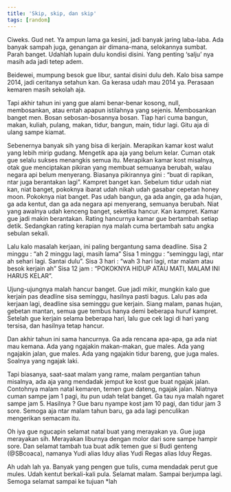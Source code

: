 ```yaml
---
title: 'Skip, skip, dan skip'
tags: [random]
---
```

Ciweks. Gud net. Ya ampun lama ga kesini, jadi banyak jaring laba-laba. Ada banyak sampah juga, genangan air dimana-mana, selokannya sumbat. Parah banget. Udahlah lupain dulu kondisi disini. Yang penting ‘salju’ nya masih ada jadi tetep adem.

Beidewei, mumpung besok gue libur, santai disini dulu deh. Kalo bisa sampe 2014, jadi ceritanya setahun kan. Ga kerasa udah mau 2014 ya. Perasaan kemaren masih sekolah aja.

<!--more-->

Tapi akhir tahun ini yang gue alami benar-benar kosong, null, membosankan, atau entah apapun istilahnya yang sejenis. Membosankan banget men. Bosan sebosan-bosannya bosan. Tiap hari cuma bangun, makan, kuliah, pulang, makan, tidur, bangun, main, tidur lagi. Gitu aja di ulang sampe kiamat.

Sebenernya banyak sih yang bisa di kerjain. Merapikan kamar kost walut yang lebih mirip gudang. Mengetik apa aja yang belum kelar. Cuman otak gue selalu sukses menangkis semua itu. Merapikan kamar kost misalnya, otak gue menciptakan pikiran yang membuat semuanya berubah, walau negara api belum menyerang. Biasanya pikirannya gini : “buat di rapikan, ntar juga berantakan lagi”. Kampret banget kan. Sebelum tidur udah niat kan, niat banget, pokoknya ibarat udah nikah udah gasabar cepetan honey moon. Pokoknya niat banget. Pas udah bangun, ga ada angin, ga ada hujan, ga ada kentut, dan ga ada negara api menyerang, semuanya berubah. Niat yang awalnya udah kenceng banget, seketika hancur. Kan kampret. Kamar gue jadi makin berantakan. Rating hancurnya kamar gue bertambah setiap detik. Sedangkan rating kerapian nya malah cuma bertambah satu angka sebulan sekali.

Lalu kalo masalah kerjaan, ini paling bergantung sama deadline.
Sisa 2 minggu : “ah 2 minggu lagi, masih lama”
Sisa 1 minggu : “seminggu lagi, ntar ah sehari lagi. Santai dulu”.
Sisa 3 hari : “wah 3 hari lagi, ntar malam atau besok kerjain ah”
Sisa 12 jam : “POKOKNYA HIDUP ATAU MATI, MALAM INI HARUS KELAR”.

Ujung-ujungnya malah hancur banget. Gue jadi mikir, mungkin kalo gue kerjain pas deadline sisa seminggu, hasilnya pasti bagus. Lalu pas ada kerjaan lagi, deadline sisa seminggu gue kerjain. Siang malam, panas hujan, gebetan mantan, semua gue tembus hanya demi beberapa huruf kampret. Setelah gue kerjain selama beberapa hari, lalu gue cek lagi di hari yang tersisa, dan hasilnya tetap hancur.

Dan akhir tahun ini sama hancurnya. Ga ada rencana apa-apa, ga ada niat mau kemana. Ada yang ngajakin makan-makan, gue males. Ada yang ngajakin jalan, gue males. Ada yang ngajakin tidur bareng, gue juga males. Soalnya yang ngajak laki.

Tapi biasanya, saat-saat malam yang rame, malam pergantian tahun misalnya, ada aja yang mendadak jemput ke kost gue buat ngajak jalan. Contohnya malam natal kemaren, temen gue dateng, ngajak jalan. Niatnya cuman sampe jam 1 pagi, itu pun udah telat banget. Ga tau nya malah ngaret sampe jam 5. Hasilnya ? Gue baru nyampe kost jam 10 pagi, dan tidur jam 3 sore. Semoga aja ntar malam tahun baru, ga ada lagi penculikan mengerikan semacam itu.

Oh iya gue ngucapin selamat natal buat yang merayakan ya. Gue juga merayakan sih. Merayakan liburnya dengan molor dari sore sampe hampir sore. Dan selamat tambah tua buat adik temen gue si Budi genteng (@SBcoaca), namanya Yudi alias Iduy alias Yudi Regas alias Iduy Regas.

Ah udah lah ya. Banyak yang pengen gue tulis, cuma mendadak perut gue mules. Udah kentut berkali-kali pula. Selamat malam. Sampai berjumpa lagi. Semoga selamat sampai ke tujuan *lah
